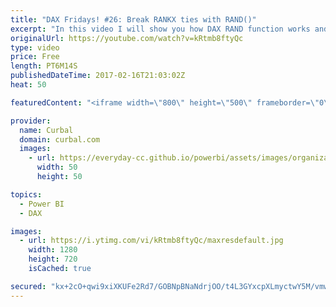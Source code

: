 ```yaml
---
title: "DAX Fridays! #26: Break RANKX ties with RAND()"
excerpt: "In this video I will show you how DAX RAND function works and also how to use it to break ties on the RANKX calculation to be able to create TOP X lists in Power BI.  Link to pbix file: TopN file link: https://curbal.com/blog/glossary/rank-dax  Link to RANKX file: https://www.youtube.com/watch?v=z2qzJVeYhTY"
originalUrl: https://youtube.com/watch?v=kRtmb8ftyQc
type: video
price: Free
length: PT6M14S
publishedDateTime: 2017-02-16T21:03:02Z
heat: 50

featuredContent: "<iframe width=\"800\" height=\"500\" frameborder=\"0\" src=\"https://www.youtube.com/embed/kRtmb8ftyQc\" allow=\"accelerometer; autoplay; encrypted-media; gyroscope; picture-in-picture\" allowfullscreen></iframe>"

provider:
  name: Curbal
  domain: curbal.com
  images:
    - url: https://everyday-cc.github.io/powerbi/assets/images/organizations/curbal.com-50x50.jpg
      width: 50
      height: 50

topics:
  - Power BI
  - DAX

images:
  - url: https://i.ytimg.com/vi/kRtmb8ftyQc/maxresdefault.jpg
    width: 1280
    height: 720
    isCached: true

secured: "kx+2cO+qwi9xiXKUFe2Rd7/GOBNpBNaNdrjOO/t4L3GYxcpXLmyctwY5M/vmwB1W5y2yQeliCFG/9IeFw7nHPo530hhh8xfVvs3QDeaQ38W8pL6mhKu5qEJNwEgalVUQmwqk7bqD+NvLgu7sttKg9f9DquisbmDWcvt7ju4OGMH4i6Peu0Bn+9CH/18j+HlQ9edIlyzKRiQ5M711aDlI4cYQ6xRFvwcfoKrEIt9WCFuqt3/zaOlJvh66Z4Umil4KG8+R/5pYR7M/z8tLN7lMlEcr0hFl1oTfpUGQZB/x7gK1dX+Zw+8p23arXd+v0/X63lRdL5Rv7xRIsV4F1bqyXi6LZIbdj0eWIbK3p/riZS5Lt/rjAN5jIFk3xNkqChk3i2co8kI6xzaCzQfibv3J3fe6+MkF3v9ks6j+qHaH02A=;mZUGF2fCY4KPUnXl4t/XQg=="
---
```


